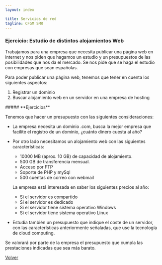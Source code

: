 ```yaml
---
layout: index

title: Servicios de red 
tagline: CFGM SMR
---
```

### Ejercicio: Estudio de distintos alojamientos Web

Trabajamos para una empresa que necesita publicar una página web en internet y nos piden que hagamos un estudio y un presupuestos de las posibilidades que nos da el mercado. Se nos pide que se haga el estudio con empresas que sean españolas.

Para poder publicar una página web, tenemos que tener en cuenta los siguientes aspectos:

1. Registrar un dominio
2. Buscar alojamiento web en un servidor en una empresa de hosting

<div class='ejercicios' markdown='1'>
##### **Ejercicios**

Tenemos que hacer un presupuesto con las siguientes consideraciones:

* La empresa necesita un dominio .com, busca la mejor empresa que facilite el registro de un dominio, ¿cuánto dinero cuesta al año?

* Por otro lado necesitamos un alojamiento web con las siguientes características:

    * 10000 MB (aprox. 10 GB) de capacidad de alojamiento.
    * 500 GB de transferencia mensual.
    * Acceso por FTP
    * Soporte de PHP y mySql
    * 500 cuentas de correo con webmail

    La empresa está interesada en saber los siguientes precios al año:

    * Si el servidor es compartido
    * Si el servidor es dedicado
    * Si el servidor tiene sistema operativo Windows
    * Si el servidor tiene sistema operativo Linux

* Estudia también un presupuesto que indique el coste de un servidor, con las características anteriormente señaladas, que use la tecnología de cloud computing.

</div>
Se valorará por parte de la empresa el presupuesto que cumpla las prestaciones indicadas que sea más barato.


[Volver](index)
